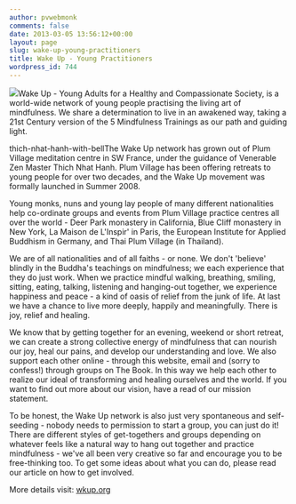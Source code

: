 ```yaml
---
author: pvwebmonk
comments: false
date: 2013-03-05 13:56:12+00:00
layout: page
slug: wake-up-young-practitioners
title: Wake Up - Young Practitioners
wordpress_id: 744
---
```


![](http://plumvillage.org/wp-content/uploads/2013/03/wakeup1-300x231.jpg)Wake Up - Young Adults for a Healthy and Compassionate Society, is a world-wide network of young people practising the living art of mindfulness. We share a determination to live in an awakened way, taking a 21st Century version of the 5 Mindfulness Trainings as our path and guiding light.

thich-nhat-hanh-with-bellThe Wake Up network has grown out of Plum Village meditation centre in SW France, under the guidance of Venerable Zen Master Thich Nhat Hanh. Plum Village has been offering retreats to young people for over two decades, and the Wake Up movement was formally launched in Summer 2008.

Young monks, nuns and young lay people of many different nationalities help co-ordinate groups and events from Plum Village practice centres all over the world - Deer Park monastery in California, Blue Cliff monastery in New York, La Maison de L'Inspir' in Paris, the European Institute for Applied Buddhism in Germany, and Thai Plum Village (in Thailand).

We are of all nationalities and of all faiths - or none. We don't 'believe' blindly in the Buddha's teachings on mindfulness; we each experience that they do just work. When we practice mindful walking, breathing, smiling, sitting, eating, talking, listening and hanging-out together, we experience happiness and peace - a kind of oasis of relief from the junk of life. At last we have a chance to live more deeply, happily and meaningfully. There is joy, relief and healing.

We know that by getting together for an evening, weekend or short retreat, we can create a strong collective energy of mindfulness that can nourish our joy, heal our pains, and develop our understanding and love. We also support each other online - through this website, email and (sorry to confess!) through groups on The Book. In this way we help each other to realize our ideal of transforming and healing ourselves and the world. If you want to find out more about our vision, have a read of our mission statement.

To be honest, the Wake Up network is also just very spontaneous and self-seeding - nobody needs to permission to start a group, you can just do it! There are different styles of get-togethers and groups depending on whatever feels like a natural way to hang out together and practice mindfulness - we've all been very creative so far and encourage you to be free-thinking too. To get some ideas about what you can do, please read our article on how to get involved.

More details visit: [wkup.org](http://wkup.org)


